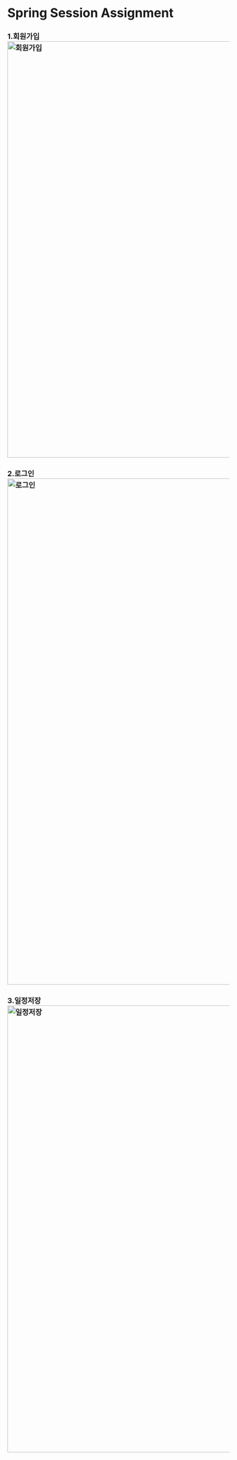 # Spring Session Assignment

### 1.회원가입 <img width="942" alt="회원가입" src="https://github.com/user-attachments/assets/c4b1ad04-f286-4fb2-b6b9-3f0e1708f36c" />

### 2.로그인 <img width="1145" alt="로그인" src="https://github.com/user-attachments/assets/5a838c53-d1fd-4b37-8dca-1650aca6d573" />

### 3.일정저장 <img width="1011" alt="일정저장" src="https://github.com/user-attachments/assets/75ffc3fc-a9ff-401e-a335-4af4f61aad6d" />


